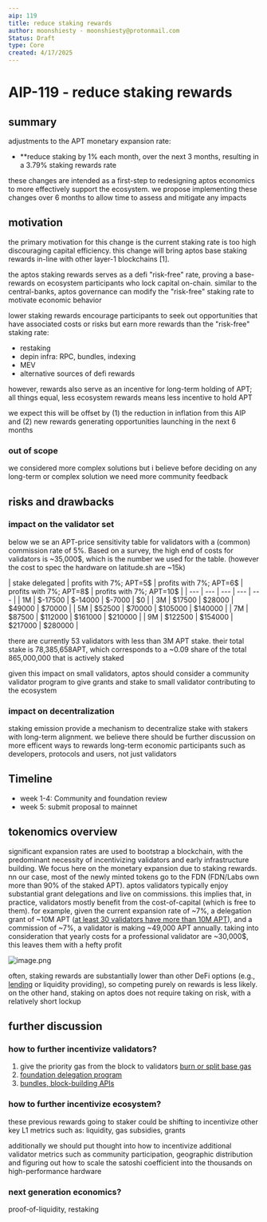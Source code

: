 ```yaml
---
aip: 119
title: reduce staking rewards
author: moonshiesty - moonshiesty@protonmail.com
Status: Draft
type: Core
created: 4/17/2025
---
```


# AIP-119 - reduce staking rewards

## summary

adjustments to the APT monetary expansion rate:

- **reduce staking by 1% each month, over the next 3 months, resulting in a 3.79% staking rewards rate

these changes are intended as a first-step to redesigning aptos economics to more effectively support the ecosystem. we propose implementing these changes over 6 months to allow time to assess and mitigate any impacts

## motivation

the primary motivation for this change is the current staking rate is too high discouraging capital efficiency. this change will bring aptos base staking rewards in-line with other layer-1 blockchains [1].

the aptos staking rewards serves as a defi "risk-free" rate, proving a base-rewards on ecosystem participants who lock capital on-chain. similar to the central-banks, aptos governance can modify the "risk-free" staking rate to motivate economic behavior

lower staking rewards encourage participants to seek out opportunities that have associated costs or risks but earn more rewards than the "risk-free" staking rate:

- restaking
- depin infra: RPC, bundles, indexing
- MEV
- alternative sources of defi rewards

however, rewards also serve as an incentive for long-term holding of APT; all things equal, less ecosystem rewards means less incentive to hold APT

we expect this will be offset by (1) the reduction in inflation from this AIP and (2) new rewards generating opportunities launching in the next 6 months


### out of scope

we considered more complex solutions but i believe before deciding on any long-term or complex solution we need more community feedback

## risks and drawbacks

### impact on the validator set

below we se an APT-price sensitivity table for validators with a (common) commission rate of 5%. Based on a survey, the high end of costs for validators is ~35,000$, which is the number we used for the table. (however the cost to spec the hardware on latitude.sh are ~15k)

| stake delegated | profits with 7%;
APT=5$ | profits with 7%;
APT=6$ | profits with 7%;
APT=8$ | profits with 7%;
APT=10$ |
| --- | --- | --- | --- | --- |
| 1M | $-17500 | $-14000 | $-7000 | $0 |
| 3M | $17500 | $28000 | $49000 | $70000 |
| 5M | $52500 | $70000 | $105000 | $140000 |
| 7M | $87500 | $112000 | $161000 | $210000 |
| 9M | $122500 | $154000 | $217000 | $280000 |

there are currently 53 validators with less than 3M APT stake. their total stake is 78,385,658APT, which corresponds to a ~0.09 share of the total 865,000,000 that is actively staked

given this impact on small validators, aptos should consider a community validator program to give grants and stake to small validator contributing to the ecosystem

### impact on decentralization

staking emission provide a mechanism to decentralize stake with stakers with long-term alignment. we believe there should be further discussion on more efficent ways to rewards long-term economic participants such as developers, protocols and users, not just validators 

## Timeline

- week 1-4: Community and foundation review
- week 5: submit proposal to mainnet

## tokenomics overview

significant expansion rates are used to bootstrap a blockchain, with the predominant necessity of incentivizing validators and early infrastructure building. We focus here on the monetary expansion due to staking rewards. nn our case, most of the newly minted tokens go to the FDN (FDN/Labs own more than 90% of the staked APT). aptos validators typically enjoy substantial grant delegations and live on commissions. this implies that, in practice, validators mostly benefit from the cost-of-capital (which is free to them). for example, given the current expansion rate of ~7%, a delegation grant of ~10M APT ([at least 30 validators have more than 10M APT](https://explorer.aptoslabs.com/Validators?network=mainnet)), and a commission of ~7%, a validator is making ~49,000 APT annually. taking into consideration that yearly costs for a professional validator are ~30,000$, this leaves them with a hefty profit

![image.png](https://media.aptosfoundation.org/1709093797-aptos-tokenomics-overview-chart.jpg)

often, staking rewards are substantially lower than other DeFi options (e.g., [lending](https://app.ariesmarkets.xyz/lending) or liquidity providing), so competing purely on rewards is less likely. on the other hand, staking on aptos does not require taking on risk, with a relatively short lockup


## further discussion

### how to further incentivize validators?

1. give the priority gas from the block to validators [burn or split base gas](https://github.com/ethereum/EIPs/blob/master/EIPS/eip-1559.md)
2. [foundation delegation program](https://solana.org/delegation-program)
3. [bundles, block-building APIs](https://jito-foundation.gitbook.io/mev/solana-mev/jitos-mev-priorities)

### how to further incentivize ecosystem?

these previous rewards going to staker could be shifting to incentivize other key L1 metrics such as: liquidity, gas subsidies, grants

additionally we should put thought into how to incentivize additional validator metrics such as community participation, geographic distribution and figuring out how to scale the satoshi coefficient into the thousands on high-performance hardware 

### next generation economics?

proof-of-liquidity, restaking
